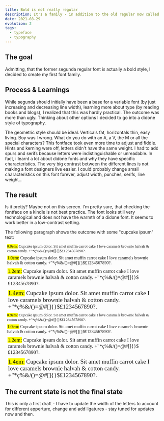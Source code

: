 ```yaml
---
title: Bold is not really regular
description: It's a family - in addition to the old regular now called "bold" there is now also a regular fontface in a didone style
date: 2021-08-29
evolution: 2
tags:
  - typeface
  - typography
---
```


## The goal
Admitting, that the former segunda regular font is actually a bold style, I decided to create my first font family. 

## Process & Learnings
While segunda should initially have been a base for a variable font (by just increasing and decreasing line width), learning more about type (by reading books and blogs), I realized that this was hardly practical. The outcome was more than ugly. Thinking about other options I decided to go into a didone style of typography. 

The geometric style should be ideal. Verticals fat, horizontals thin, easy living. Boy was I wrong. What do you do with an A, a V, the M or all the special characters? This fontface took even more time to adjust and fiddle. Hints and kerning were off, letters didn't have the same weight. I had to add spurs and serifs because letters were indistinguishable or unreadable. In fact, i learnt a lot about didone fonts and why they have specific characteristics. The very big contrast between the different lines is not making a font designers live easier. I could probably change small characteristics on this font forever, adjust width, punches, serifs, line weight...

## The result
Is it pretty? Maybe not on this screen. I'm pretty sure, that checking the fontface on a kindle is not best practice. The font looks still very technological and does not have the warmth of a didone font. It seems to work better in a low-contrast setting. 

The following paragraph shows the outcome with some "cupcake ipsum" text: 

<style>
@font-face {
  font-family: 'segunda';
  src: url('segunda-regular-webfont.woff2') format('woff2'),
       url('segunda-regular-webfont.woff') format('woff');
  font-weight: normal;
  font-style: normal;

}
</style>

<div class="text_sample">
<p style="font-family:'segunda';font-weight:normal;font-size:0.9em; margin: 0.5em"> <mark>0.9em:</mark> Cupcake ipsum dolor. Sit amet muffin carrot cake I love caramels brownie halvah & cotton candy. +"*ç%&/()=@#[]{}$£1234567890?. </p>
<p style="font-family:'segunda';font-weight:normal;font-size:1em; margin: 0.5em"> <mark>1.0em:</mark> Cupcake ipsum dolor. Sit amet muffin carrot cake I love caramels brownie halvah & cotton candy. +"*ç%&/()=@#[]{}$£1234567890?. </p>
<p style="font-family:'segunda';font-weight:normal;font-size:1.2em; margin: 0.5em"> <mark>1.2em:</mark> Cupcake ipsum dolor. Sit amet muffin carrot cake I love caramels brownie halvah & cotton candy. +"*ç%&/()=@#[]{}$£1234567890?. </p>
<p style="font-family:'segunda';font-weight:normal;font-size:1.4em; margin: 0.5em"> <mark>1.4em:</mark> Cupcake ipsum dolor. Sit amet muffin carrot cake I love caramels brownie halvah & cotton candy. +"*ç%&/()=@#[]{}$£1234567890?. </p>
</div>
<div class="text_sample_inverted">
<p style="font-family:'segunda';font-weight:normal;font-size:0.9em; margin: 0.5em"> <mark>0.9em:</mark> Cupcake ipsum dolor. Sit amet muffin carrot cake I love caramels brownie halvah & cotton candy. +"*ç%&/()=@#[]{}$£1234567890?. </p>
<p style="font-family:'segunda';font-weight:normal;font-size:1em; margin: 0.5em"> <mark>1.0em:</mark> Cupcake ipsum dolor. Sit amet muffin carrot cake I love caramels brownie halvah & cotton candy. +"*ç%&/()=@#[]{}$£1234567890?. </p>
<p style="font-family:'segunda';font-weight:normal;font-size:1.2em; margin: 0.5em"> <mark>1.2em:</mark> Cupcake ipsum dolor. Sit amet muffin carrot cake I love caramels brownie halvah & cotton candy. +"*ç%&/()=@#[]{}$£1234567890?. </p>
<p style="font-family:'segunda';font-weight:normal;font-size:1.4em; margin: 0.5em"> <mark>1.4em:</mark> Cupcake ipsum dolor. Sit amet muffin carrot cake I love caramels brownie halvah & cotton candy. +"*ç%&/()=@#[]{}$£1234567890?. </p>
</div>

## The current state is not the final state

This is only a first draft - I have to update the width of the letters to account for different apperture, change and add ligatures - stay tuned for updates now and then. 
